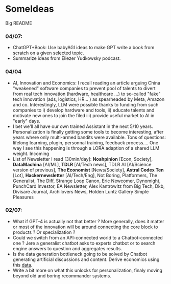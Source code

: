 # SomeIdeas
Big README

### 04/07:

* ChatGPT+Book: Use babyAGI ideas to make GPT write a book from scratch on a given selected topic.
* Summarize ideas from Eliezer Yudkowsky podcast.

### 04/04

* AI, Innovation and Economics: I recall reading an article arguing China "weakened" software companies to prevent pool of talents to divert from real tech innovation (hardware, healthcare ...) to so-called "fake" tech innovation (ads, logistics, HR... ) as spearheaded by Meta, Amazon and co. Interestingly, LLM were possible thanks to funding from such companies to i) develop hardware and tools, ii) educate talents and motivate new ones to join the filed iii) provide useful market to AI in "early" days. 
* I bet we'll all have our own trained Assistant in the next 5/10 years. Personalization is finally getting some tools to become interesting, after years where only multi-armed bandits were available. Tons of questions: lifelong learning, plugin, personnal training, feedback process.... One way I see this happening is through a LORA adaption of a shared LLM weight. Incoming
* List of Newsletter I read [30min/day]: **Noahpinion** [Econ, Society], **DataMachina** [AI/ML], **TDLR** [AI/Tech news], TDLR AI [AI/Science version of previous], **The Economist** [News/Society], **Astral Codex Ten** [Lot], **Hackernewsletter** [AI/Tech/Eng], Not Boring, Platformers, The Generalist, The Diff, Strange Loop Canon, Eric Newcomer, Dynomight, PunchCard Investor, EA Newsletter, Alex Kantrowitz from Big Tech, Dkb, Divisare Journal, Archilovers News, Holden Luntz Gallery Simple Pleasures

### 02/07:
* What if GPT-4 is actually not that better ? More generally, does it matter or most of the innovation will be around connecting the core block to products ? Or specialization ?
* Could we switch from an API-connected world to a Chatbot-connected one ? Jere a generalist chatbot asks to experts chatbot or to search engine answers to question and aggregates results.
* Is the data generation bottleneck going to be solved by Chatbot generating artificial discussions and content. Derive economics using this [data](https://threadreaderapp.com/thread/1631485296754987014.html?utm_source=tldrai).
* Write a bit more on what this unlocks for personalization, finaly moving beyond old and boring recommander systems.
